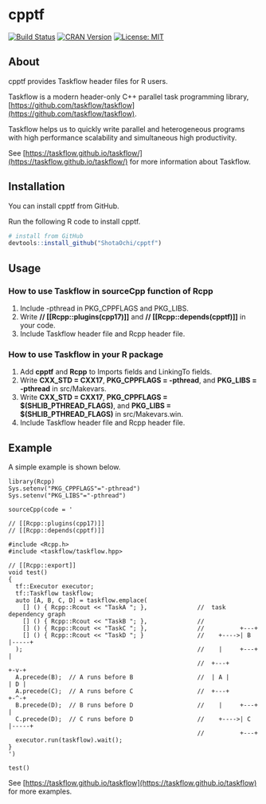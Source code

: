 # cpptf

[![Build Status](https://github.com/ShotaOchi/cpptf/workflows/R-CMD-check/badge.svg)](https://github.com/ShotaOchi/cpptf/actions)
[![CRAN Version](https://www.r-pkg.org/badges/version/cpptf)](https://cran.r-project.org/package=cpptf)
[![License: MIT](https://img.shields.io/badge/License-MIT-yellow.svg)](https://opensource.org/licenses/MIT)

## About

cpptf provides Taskflow header files for R users.

Taskflow is a modern header-only C++ parallel task programming library, [https://github.com/taskflow/taskflow](https://github.com/taskflow/taskflow). 

Taskflow helps us to quickly write parallel and heterogeneous programs with high performance scalability and simultaneous high productivity.

See [https://taskflow.github.io/taskflow/](https://taskflow.github.io/taskflow/) for more information about Taskflow.

## Installation
You can install cpptf from GitHub.

Run the following R code to install cpptf.
```r
# install from GitHub
devtools::install_github("ShotaOchi/cpptf")
```

## Usage

### How to use Taskflow in sourceCpp function of Rcpp

1. Include -pthread in PKG_CPPFLAGS and PKG_LIBS.
1. Write **// [[Rcpp::plugins(cpp17)]]** and **// [[Rcpp::depends(cpptf)]]** in your code.
1. Include Taskflow header file and Rcpp header file.

### How to use Taskflow in your R package

1. Add **cpptf** and **Rcpp** to Imports fields and LinkingTo fields.
1. Write **CXX_STD = CXX17**, **PKG_CPPFLAGS = -pthread**, and **PKG_LIBS = -pthread** in src/Makevars.
1. Write **CXX_STD = CXX17**, **PKG_CPPFLAGS = $(SHLIB_PTHREAD_FLAGS)**, and **PKG_LIBS = $(SHLIB_PTHREAD_FLAGS)** in src/Makevars.win.
1. Include Taskflow header file and Rcpp header file.

## Example
A simple example is shown below.
```
library(Rcpp)
Sys.setenv("PKG_CPPFLAGS"="-pthread")
Sys.setenv("PKG_LIBS"="-pthread")

sourceCpp(code = '

// [[Rcpp::plugins(cpp17)]]
// [[Rcpp::depends(cpptf)]]

#include <Rcpp.h>
#include <taskflow/taskflow.hpp>

// [[Rcpp::export]]
void test()
{
  tf::Executor executor;
  tf::Taskflow taskflow;
  auto [A, B, C, D] = taskflow.emplace(
    [] () { Rcpp::Rcout << "TaskA "; },              //  task dependency graph
    [] () { Rcpp::Rcout << "TaskB "; },              // 
    [] () { Rcpp::Rcout << "TaskC "; },              //          +---+          
    [] () { Rcpp::Rcout << "TaskD "; }               //    +---->| B |-----+   
  );                                                 //    |     +---+     |
                                                     //  +---+           +-v-+ 
  A.precede(B);  // A runs before B                  //  | A |           | D | 
  A.precede(C);  // A runs before C                  //  +---+           +-^-+ 
  B.precede(D);  // B runs before D                  //    |     +---+     |    
  C.precede(D);  // C runs before D                  //    +---->| C |-----+    
                                                     //          +---+          
  executor.run(taskflow).wait();
}
')

test()
```

See [https://taskflow.github.io/taskflow](https://taskflow.github.io/taskflow) for more examples.
